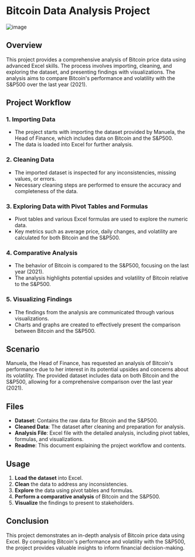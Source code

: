 # Bitcoin Data Analysis Project

![image](https://github.com/user-attachments/assets/54205aba-3cfd-41b6-b9af-04ae7aac9a09)

## Overview

This project provides a comprehensive analysis of Bitcoin price data using advanced Excel skills. The process involves importing, cleaning, and exploring the dataset, and presenting findings with visualizations. The analysis aims to compare Bitcoin's performance and volatility with the S&P500 over the last year (2021).

## Project Workflow

### 1. Importing Data
- The project starts with importing the dataset provided by Manuela, the Head of Finance, which includes data on Bitcoin and the S&P500.
- The data is loaded into Excel for further analysis.

### 2. Cleaning Data
- The imported dataset is inspected for any inconsistencies, missing values, or errors.
- Necessary cleaning steps are performed to ensure the accuracy and completeness of the data.

### 3. Exploring Data with Pivot Tables and Formulas
- Pivot tables and various Excel formulas are used to explore the numeric data.
- Key metrics such as average price, daily changes, and volatility are calculated for both Bitcoin and the S&P500.

### 4. Comparative Analysis
- The behavior of Bitcoin is compared to the S&P500, focusing on the last year (2021).
- The analysis highlights potential upsides and volatility of Bitcoin relative to the S&P500.

### 5. Visualizing Findings
- The findings from the analysis are communicated through various visualizations.
- Charts and graphs are created to effectively present the comparison between Bitcoin and the S&P500.

## Scenario

Manuela, the Head of Finance, has requested an analysis of Bitcoin's performance due to her interest in its potential upsides and concerns about its volatility. The provided dataset includes data on both Bitcoin and the S&P500, allowing for a comprehensive comparison over the last year (2021).

## Files

- **Dataset**: Contains the raw data for Bitcoin and the S&P500.
- **Cleaned Data**: The dataset after cleaning and preparation for analysis.
- **Analysis File**: Excel file with the detailed analysis, including pivot tables, formulas, and visualizations.
- **Readme**: This document explaining the project workflow and contents.

## Usage

1. **Load the dataset** into Excel.
2. **Clean** the data to address any inconsistencies.
3. **Explore** the data using pivot tables and formulas.
4. **Perform a comparative analysis** of Bitcoin and the S&P500.
5. **Visualize** the findings to present to stakeholders.

## Conclusion

This project demonstrates an in-depth analysis of Bitcoin price data using Excel. By comparing Bitcoin's performance and volatility with the S&P500, the project provides valuable insights to inform financial decision-making.
